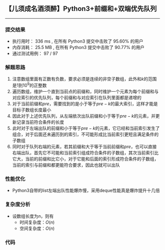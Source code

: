 ## 【儿须成名酒须醉】Python3+前缀和+双端优先队列
***
### 提交结果
- 执行用时： 336 ms , 在所有 Python3 提交中击败了 95.60% 的用户 
- 内存消耗： 25.5 MB , 在所有 Python3 提交中击败了 90.77% 的用户 
- 通过测试用例： 97 / 97
### 解题思路

1. 注意数组里面有正数有负数，要求必须是连续的非空子数组，此外和$k$的范围是$1$到$10^9$的正整数
2. 遍历数组，维护一个直到当前点的前缀和，同时维护一个元素为每个前缀和与对应索引的优先队列，每个前缀和与对应索引在队列里面都是递增的
3. 对于当前前缀和$pre$，需要找到的是小于等于$pre-k$的最大索引，这样才能是目标子数组长度最小
4. 因此对于上述优先队列，从左端依次出队前缀和小于等于$pre-k$的元素，并更新记录当前符合条件的长度
5. 此时对于左端出队的前缀和小于等于$pre-k$的元素，它已经和当前索引发生了组合，对于后面还未遍历到的索引，不可能形成比当前索引更短且满足条件的子数组
6. 同时对于队列右端的元素，若其前缀和大于等于当前前缀和$pre$，也可以直接右端出队，首先它不可能和当前索引组成符合条件的子数组，其次当前索引比它大，当前的前缀和比它小，对于它能和后面的索引形成符合条件的子数组，当前的索引与前缀和都更能符合要求，因此也就可以出队


### 性能优化

- Python3自带的list左端出队性能爆炸慢，采用deque性能真是爆炸提升十几倍

### 复杂度分析

- 设数组长度为$n$，则有
    - 时间复杂度：$O(n)$
    - 空间复杂度：$O(n)$
    
### 代码
```python3

```
